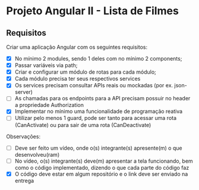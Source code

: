 # Projeto Angular II - Lista de Filmes
## Requisitos
Criar uma aplicação Angular com os seguintes requisitos:
- [x] No mínimo 2 modules, sendo 1 deles com no mínimo 2 components;
- [x] Passar variáveis via path;
- [x] Criar e configurar um módulo de rotas para cada módulo;
- [x] Cada módulo precisa ter seus respectivos services
- [x] Os services precisam consultar APIs reais ou mockadas (por ex. json-server)
- [ ] As chamadas para os endpoints para a API precisam possuir no header a propriedade Authorization
- [x] Implementar no mínimo uma funcionalidade de programação reativa
- [ ] Utilizar pelo menos 1 guard, pode ser tanto para acessar uma rota (CanActivate) ou para sair de uma rota (CanDeactivate)

Observações:
- [ ] Deve ser feito um vídeo, onde o(s) integrante(s) apresente(m) o que desenvolveu(ram)
- [ ] No vídeo, o(s) integrante(s) deve(m) apresentar a tela funcionando, bem como o código implementado, dizendo o que cada parte do código faz
- [x] O código deve estar em algum repositório e o link deve ser enviado na entrega